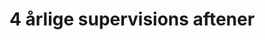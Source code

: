 ---
title: 4 årlige supervisions aftener
image: /images/graphic/supervisions-aftener.jpg
description: Laboris magna nulla reprehenderit sit eiusmod deserunt voluptate commodo anim occaecat.
tags:
- community
- eventgroup
ready: false
---